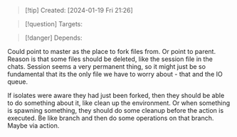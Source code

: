 
>[!tip] Created: [2024-01-19 Fri 21:26]

>[!question] Targets: 

>[!danger] Depends: 

Could point to master as the place to fork files from.
Or point to parent.
Reason is that some files should be deleted, like the session file in the chats.
Session seems a very permanent thing, so it might just be so fundamental that its the only file we have to worry about - that and the IO queue.

If isolates were aware they had just been forked, then they should be able to do something about it, like clean up the environment.  Or when something is spawning something, they should do some cleanup before the action is executed.  Be like branch and then do some operations on that branch.  Maybe via action.